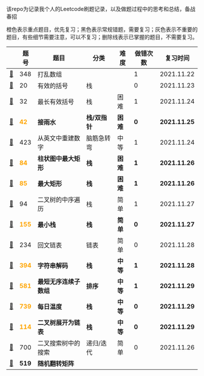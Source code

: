 该repo为记录我个人的Leetcode刷题记录，以及做题过程中的思考和总结，备战春招

橙色表示重点题目，优先复习；黑色表示常规错题，需要复习；灰色表示不重要的题目，有些细节需要注意，可以不复习；删除线表示已掌握的题目，不需要复习。

|                             | 题号                                | 题目                   | 分类          | 难度     | 做错次数 | 复习时间       |
| --------------------------- | ----------------------------------- | ---------------------- | ------------- | -------- | -------- | -------------- |
| [📕](348.打乱数组.md)        | 348                                 | 打乱数组               |               |          | 1        | 2021.11.22     |
| [📕](20.有效的括号.md)       | 20                                  | 有效的括号             | 栈            |          | 0        | 2021.11.23     |
| [📕](32.最长有效括号)        | 32                                  | 最长有效括号           | 栈            | 困难     | 1        | 2021.11.24     |
| [📕](42.接雨水)              | <font color='orange'>**42**</font>  | **接雨水**             | **栈/双指针** | **困难** | **0**    | **2021.11.25** |
| [📕](423.从英文中重建数字)   | 423                                 | 从英文中重建数字       | 脑筋急转弯    | 中等     | 1        | 2021.11.24     |
| [📕](84.柱状图中最大矩形)    | <font color='orange'>**84**</font>  | **柱状图中最大矩形**   | **栈**        | **困难** | **1**    | **2021.11.26** |
| [📕](85.最大矩形)            | <font color='orange'>**85**</font>  | **最大矩形**           | **栈**        | **困难** | **1**    | **2021.11.26** |
| [📕](94.二叉树的中序遍历)    | 94                                  | 二叉树的中序遍历       | 栈            | 简单     | 1        | 2021.11.27     |
| [📕](155.最小栈)             | <font color='orange'>**155**</font> | **最小栈**             | **栈**        | **简单** | **0**    | **2021.11.27** |
| [📕](234.回文链表)           | 234                                 | 回文链表               | 链表          | 简单     | 0        | 2021.11.28     |
| [📕](394.字符串解码)         | <font color='orange'>**394**</font> | **字符串解码**         | **栈**        | **中等** | **1**    | **2021.11.28** |
| [📕](581.最短无序连续子数组) | <font color='orange'>**581**</font> | **最短无序连续子数组** | **排序**      | **中等** | **1**    | **2021.11.29** |
| [📕](739.每日温度)           | <font color='orange'>**739**</font> | **每日温度**           | **栈**        | **中等** | **0**    | **2021.11.29** |
| [📕](114.二叉树展开为链表)   | <font color='orange'>**114**</font> | **二叉树展开为链表**   | **栈**        | **中等** | **0**    | **2021.11.29** |
| [📕](700.二叉搜索树中搜索)   | 700                                 | 二叉搜索树中的搜索     | 递归/迭代     | 简单     | 0        | 2021.11.26     |
| [📕](519.随机翻转矩阵)       | **519**                             | **随机翻转矩阵**       |               |          |          |                |

